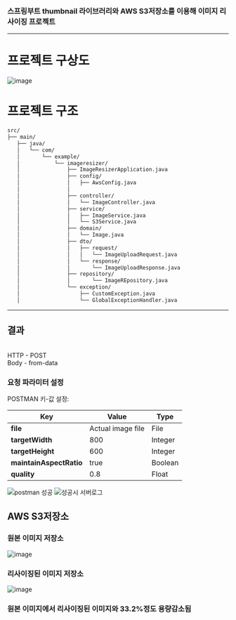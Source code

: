 <h3>스프링부트 thumbnail 라이브러리와 AWS S3저장소를 이용해 이미지 리사이징 프로젝트 </h3>
<hr>

# 프로젝트 구상도
![image](https://github.com/user-attachments/assets/f59969dc-2099-4d2e-ad92-41bba071acb9)


# 프로젝트 구조

```bash
src/
├── main/
   ├── java/ 
   │   └── com/ 
   │       └── example/ 
   │           └── imageresizer/ 
   │               ├── ImageResizerApplication.java 
   │               ├── config/ 
   │               │   ├── AwsConfig.java 
   │               │   
   │               ├── controller/ 
   │               │   └── ImageController.java 
   │               ├── service/ 
   │               │   ├── ImageService.java 
   │               │   └── S3Service.java 
   │               ├── domain/ 
   │               │   └── Image.java 
   │               ├── dto/ 
   │               │   ├── request/ 
   │               │   │   └── ImageUploadRequest.java 
   │               │   └── response/ 
   │               │       └── ImageUploadResponse.java
   │               ├── repository/
   │               │       └── ImageREpository.java 
   │               └── exception/ 
   │                   ├── CustomException.java 
   │                   └── GlobalExceptionHandler.java 

```
<hr>
<h2>결과</h2>
<br>
HTTP - POST
<br>
Body - from-data
<br>

<h3>요청 파라미터 설정</h3>
POSTMAN 키-값 설정:

| Key                | Value                           | Type    |
|--------------------|---------------------------------|---------|
| **file**           | Actual image file               | File  |
| **targetWidth**     | 800                             | Integer |
| **targetHeight**    | 600                             | Integer |
| **maintainAspectRatio** | true                       | Boolean |
| **quality**        | 0.8                             | Float   |


![postman 성공](https://github.com/user-attachments/assets/a65b83a2-0c44-4c08-a19f-6074fa1d3142)
![성공시 서버로그](https://github.com/user-attachments/assets/a9724752-5385-4be5-86b5-0521071c010b)

<h2>AWS S3저장소</h2>
<h3>원본 이미지 저장소</h3>

![image](https://github.com/user-attachments/assets/4e4dae14-e504-465d-87b2-e53f41fe2f44)



<h3>리사이징된 이미지 저장소</h3>

![image](https://github.com/user-attachments/assets/8e5f555b-3110-41e9-a84d-13b5b753d27d)

<h3>원본 이미지에서 리사이징된 이미지와 33.2%정도 용량감소됨</h3>











